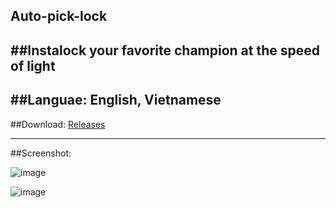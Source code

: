 ## Auto-pick-lock

##Instalock your favorite champion at the speed of light <br/>
-------
##Languae: English, Vietnamese
-------
##Download: [Releases](https://github.com/GnuhViet/auto-pick-lock/releases/tag/auto-pick-lock)

------
##Screenshot:

![image](https://github.com/GnuhViet/auto-pick-lock/assets/34486659/80fc1d31-ee1b-4466-8eb6-ef26034c4233)

![image](https://github.com/GnuhViet/auto-pick-lock/assets/34486659/6a48585c-8bb6-4b5e-bf3b-275603b54749)
